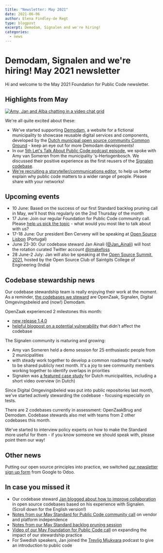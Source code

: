 ```yaml
---
title: "Newsletter: May 2021"
date: 2021-06-06
author: Elena Findley-de Regt
type: blogpost
excerpt: Demodam, Signalen and we're hiring!
categories:
  - news
---
```


# Demodam, Signalen and we're hiring! May 2021 newsletter

Hi and welcome to the May 2021 Foundation for Public Code newsletter.

## Highlights from May

[![Amy, Jan and Alba chatting in a video chat grid]({{site.url}}/assets/screenshot-episode-5.png)](https://www.youtube.com/watch?v=zPF_3DpNA0A)

We're all quite excited about these:

- We've started supporting [Demodam](https://www.meetup.com/Code-For-NL/events/278257660/), a website for a fictional municipality to showcase reusable digital services and components, developed by the [Dutch municipal open source community Common Ground](https://commonground.nl/) - keep an eye out for more Demodam developments!
- In our [5th Let's Talk About Public Code podcast episode](https://podcast.publiccode.net/), we spoke with Amy van Someren from the municipality 's-Hertogenbosch. We discussed their positive experience as the first reusers of the [Signalen codebase](https://signalen.org/).
- [We're recruiting a storyteller/communications editor](https://publiccode.net/careers/communications-editor.html), to help us better explain why public code matters to a wider range of people. Please share with your networks!

## Upcoming events

- 10 June: Based on the success of our first Standard backlog pruning call in May, we'll host this regularly on the 2nd Thursday of the month
- 17 June: Join our regular Foundation for Public Code community call. Please [help us pick the topic](https://github.com/publiccodenet/blog/issues/198) - what would you most like to talk about with us?
- 17-18 June: Our president Ben Cerveny will be speaking at [Open Source Lisbon](https://www.opensourcelisbon.com/) (Portugal)
- June 23-30: Our codebase steward Jan Ainali ([@Jan_Ainali](https://twitter.com/jan_ainali)) will host the rotation curated Twitter account [@imakefoss](https://twitter.com/imakefoss)
- 28 June-2 July: Jan will also be speaking at the [Open Source Summit, 2021](https://web.archive.org/web/20210630211728/https://oss2021.saintgits.org/), hosted by the Open Source Club of Saintgits College of Engineering (India)

## Codebase stewardship news

Our codebase stewardship team is really enjoying their work at the moment. As a reminder, [the codebases we steward](https://publiccode.net/codebases/) are OpenZaak, Signalen, Digital Omgevingsbeleid and (now!) Demodam.

OpenZaak experienced 2 milestones this month:

- [new release 1.4.0](https://github.com/open-zaak/open-zaak/releases/tag/1.4.0)
- [helpful blogpost on a potential vulnerability](https://openzaak.org/en/news/2021-04-16-codecov-security-update/) that didn't affect the codebase

The Signalen community is maturing and growing:

- Amy van Someren held a demo session for 25 enthusiastic people from 2 municipalities
- with steady work together to develop a common roadmap that's ready to be shared publicly next month. It's a joy to see community members working together to identify overlaps in priorities
- Signalen was [a featured case study](https://www.publieksdiensten.nl/nieuws/gemeentedelers-samenwerken-aan-leefbaarheid-met-signalen) for Dutch municipalities, including a short video overview (in Dutch)

Since Digital Omgevingsbeleid was put into public repositories last month, we've started actively stewarding the codebase - focusing especially on tests.

There are 2 codebases currently in assessment: OpenZaakBrug and Demodam. Codebase stewards also met with teams from 2 other codebases this month.

We've started to interview policy experts on how to make the Standard more useful for them - if you know someone we should speak with, please point them our way!

## Other news

Putting our open source principles into practice, we switched [our newsletter sign up form](https://odoo.publiccode.net/survey/start/594b9243-c7e5-4bc1-8714-35137c971842) from Google to Odoo.

## In case you missed it

- Our codebase steward [Jan blogged about how to improve collaboration](https://os2.eu/blog/blog-samarbete-i-praktiken) in open source codebases based on his experience with Signalen. (Scroll down for the English version!)
- [Notes from our May Standard for Public Code community call](/community%20call/2021/05/20/notes-from-community-call-6-may-2021.html) on vendor and platform independence
- [Notes from our May Standard backlog pruning session](/community%20call/2021/05/20/pruning-the-oldest-issues.html)
- [Video of our May Foundation for Public Code call](https://youtu.be/Y1FzAMyVs_g) on expanding the impact of our stewardship practice
- For Swedish speakers, Jan joined the [Trevlig Mjukvara](https://trevligmjukvara.se/s07e04/) podcast to give an introduction to public code

